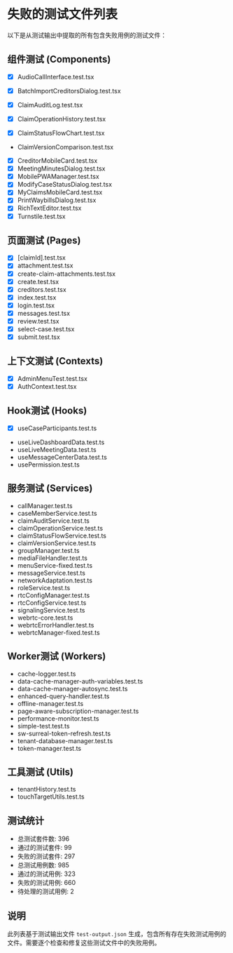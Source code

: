 # 失败的测试文件列表

以下是从测试输出中提取的所有包含失败用例的测试文件：

## 组件测试 (Components)
-  [x] AudioCallInterface.test.tsx
-  [x] BatchImportCreditorsDialog.test.tsx

-  [x] ClaimAuditLog.test.tsx
-  [x] ClaimOperationHistory.test.tsx

-  [x] ClaimStatusFlowChart.test.tsx
- ClaimVersionComparison.test.tsx
-  [x] CreditorMobileCard.test.tsx
-  [x] MeetingMinutesDialog.test.tsx
-  [x] MobilePWAManager.test.tsx
-  [x] ModifyCaseStatusDialog.test.tsx
-  [x] MyClaimsMobileCard.test.tsx
-  [x] PrintWaybillsDialog.test.tsx
-  [x] RichTextEditor.test.tsx
-  [x] Turnstile.test.tsx

## 页面测试 (Pages)
-  [x] [claimId].test.tsx
-  [x] attachment.test.tsx
-  [x] create-claim-attachments.test.tsx
-  [x] create.test.tsx
-  [x] creditors.test.tsx
-  [x] index.test.tsx
-  [x] login.test.tsx
-  [x] messages.test.tsx
-  [x] review.test.tsx
-  [x] select-case.test.tsx
-  [x] submit.test.tsx

## 上下文测试 (Contexts)
-  [x] AdminMenuTest.test.tsx
-  [x] AuthContext.test.tsx

## Hook测试 (Hooks)
-  [x] useCaseParticipants.test.ts
- useLiveDashboardData.test.ts
- useLiveMeetingData.test.ts
- useMessageCenterData.test.ts
- usePermission.test.ts

## 服务测试 (Services)
- callManager.test.ts
- caseMemberService.test.ts
- claimAuditService.test.ts
- claimOperationService.test.ts
- claimStatusFlowService.test.ts
- claimVersionService.test.ts
- groupManager.test.ts
- mediaFileHandler.test.ts
- menuService-fixed.test.ts
- messageService.test.ts
- networkAdaptation.test.ts
- roleService.test.ts
- rtcConfigManager.test.ts
- rtcConfigService.test.ts
- signalingService.test.ts
- webrtc-core.test.ts
- webrtcErrorHandler.test.ts
- webrtcManager-fixed.test.ts

## Worker测试 (Workers)
- cache-logger.test.ts
- data-cache-manager-auth-variables.test.ts
- data-cache-manager-autosync.test.ts
- enhanced-query-handler.test.ts
- offline-manager.test.ts
- page-aware-subscription-manager.test.ts
- performance-monitor.test.ts
- simple-test.test.ts
- sw-surreal-token-refresh.test.ts
- tenant-database-manager.test.ts
- token-manager.test.ts

## 工具测试 (Utils)
- tenantHistory.test.ts
- touchTargetUtils.test.ts

## 测试统计
- 总测试套件数: 396
- 通过的测试套件: 99
- 失败的测试套件: 297
- 总测试用例数: 985
- 通过的测试用例: 323
- 失败的测试用例: 660
- 待处理的测试用例: 2

## 说明
此列表基于测试输出文件 `test-output.json` 生成，包含所有存在失败测试用例的文件。需要逐个检查和修复这些测试文件中的失败用例。